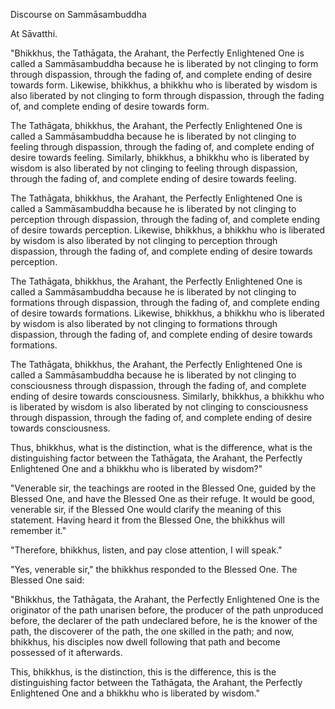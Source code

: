 Discourse on Sammāsambuddha

At Sāvatthi.

"Bhikkhus, the Tathāgata, the Arahant, the Perfectly Enlightened One is called a Sammāsambuddha because he is liberated by not clinging to form through dispassion, through the fading of, and complete ending of desire towards form. Likewise, bhikkhus, a bhikkhu who is liberated by wisdom is also liberated by not clinging to form through dispassion, through the fading of, and complete ending of desire towards form.

The Tathāgata, bhikkhus, the Arahant, the Perfectly Enlightened One is called a Sammāsambuddha because he is liberated by not clinging to feeling through dispassion, through the fading of, and complete ending of desire towards feeling. Similarly, bhikkhus, a bhikkhu who is liberated by wisdom is also liberated by not clinging to feeling through dispassion, through the fading of, and complete ending of desire towards feeling.

The Tathāgata, bhikkhus, the Arahant, the Perfectly Enlightened One is called a Sammāsambuddha because he is liberated by not clinging to perception through dispassion, through the fading of, and complete ending of desire towards perception.  Likewise, bhikkhus, a bhikkhu who is liberated by wisdom is also liberated by not clinging to perception through dispassion, through the fading of, and complete ending of desire towards perception.

The Tathāgata, bhikkhus, the Arahant, the Perfectly Enlightened One is called a Sammāsambuddha because he is liberated by not clinging to formations through dispassion, through the fading of, and complete ending of desire towards formations.  Likewise, bhikkhus, a bhikkhu who is liberated by wisdom is also liberated by not clinging to formations through dispassion, through the fading of, and complete ending of desire towards formations.

The Tathāgata, bhikkhus, the Arahant, the Perfectly Enlightened One is called a Sammāsambuddha because he is liberated by not clinging to consciousness through dispassion, through the fading of, and complete ending of desire towards consciousness. Similarly, bhikkhus, a bhikkhu who is liberated by wisdom is also liberated by not clinging to consciousness through dispassion, through the fading of, and complete ending of desire towards consciousness.

Thus, bhikkhus, what is the distinction, what is the difference, what is the distinguishing factor between the Tathāgata, the Arahant, the Perfectly Enlightened One and a bhikkhu who is liberated by wisdom?"

"Venerable sir, the teachings are rooted in the Blessed One, guided by the Blessed One, and have the Blessed One as their refuge. It would be good, venerable sir, if the Blessed One would clarify the meaning of this statement. Having heard it from the Blessed One, the bhikkhus will remember it."

"Therefore, bhikkhus, listen, and pay close attention, I will speak."

"Yes, venerable sir," the bhikkhus responded to the Blessed One. The Blessed One said:

"Bhikkhus, the Tathāgata, the Arahant, the Perfectly Enlightened One is the originator of the path unarisen before, the producer of the path unproduced before, the declarer of the path undeclared before, he is the knower of the path, the discoverer of the path, the one skilled in the path; and now, bhikkhus, his disciples now dwell following that path and become possessed of it afterwards.

This, bhikkhus, is the distinction, this is the difference, this is the distinguishing factor between the Tathāgata, the Arahant, the Perfectly Enlightened One and a bhikkhu who is liberated by wisdom."
